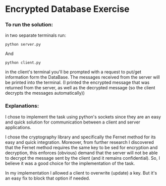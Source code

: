 # Encrypted Database Exercise

### To run the solution:
in two separate terminals run:
    
    python server.py
And

    python client.py

in the client's terminal you'll be prompted with a request to put/get information form the DataBase. The messages 
received from the server will be printed into the terminal.
(I printed the encrypted message that was returned from the server, as well as the decrypted message (so the client decrypts the messages automatically))


### Explanations:

I chose to implement the task using python's sockets since they are an easy and quick solution for communication between
a client and server applications.

I chose the cryptography library and specifically the Fernet method for its easy and quick integration.
Moreover, from further research I discovered that the Fernet method requires the same key to be sed for encryption and decryption,
this enforces (obvious) demand that the server will not be able to decrypt the message sent by the client (and it remains confidential).
So, I believe it was a good choice for the implementation of the task.

In my implementation I allowed a client to overwrite (update) a key. But it's an easy fix to block that option if needed.
